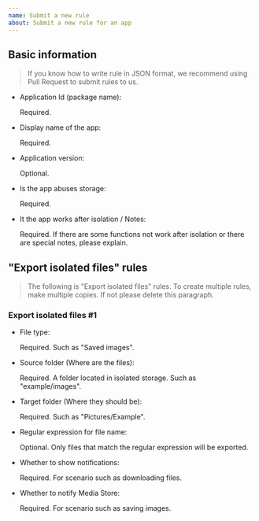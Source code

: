 ```yaml
---
name: Submit a new rule
about: Submit a new rule for an app
---
```


## Basic information

> If you know how to write rule in JSON format, we recommend using Pull Request to submit rules to us.

- Application Id (package name): 

  Required.
  
- Display name of the app:
  
  Required.

- Application version:
  
  Optional.

- Is the app abuses storage:
  
  Required.

- It the app works after isolation / Notes:
  
  Required. If there are some functions not work after isolation or there are special notes, please explain.
  
## "Export isolated files" rules

> The following is "Export isolated files" rules. To create multiple rules, make multiple copies. If not please delete this paragraph.

### Export isolated files #1

- File type:

  Required. Such as "Saved images".
  
- Source folder (Where are the files):
  
  Required. A folder located in isolated storage. Such as "example/images".
  
- Target folder (Where they should be):

  Required. Such as "Pictures/Example".
  
- Regular expression for file name:
  
  Optional. Only files that match the regular expression will be exported.

- Whether to show notifications:

  Required. For scenario such as downloading files.
  
- Whether to notify Media Store:

  Required. For scenario such as saving images.
